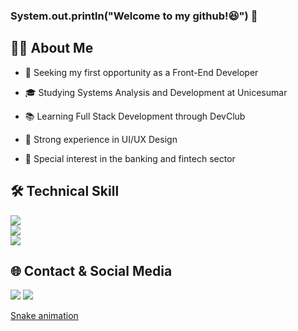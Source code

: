 ### System.out.println("Welcome to my github!😆") 👋
<div> 
  <h2>👨‍💻 About Me</h2>

- 💼 Seeking my first opportunity as a Front-End Developer

- 🎓 Studying Systems Analysis and Development at Unicesumar

- 📚 Learning Full Stack Development through DevClub

- 🎨 Strong experience in UI/UX Design

- 🏦 Special interest in the banking and fintech sector
</div>

<div>
  <h2>🛠️ Technical Skill</h2>
  <p>
  <a href="https://skillicons.dev">
    <img src="https://skillicons.dev/icons?i=html,css,js,ts,angular,react,styledcomponents,sass"/>
  </a>
    <br>
  <a href="https://skillicons.dev">
    <img src="https://skillicons.dev/icons?i=figma,github,git,ps,"/>
  </a>
    <br>
  <a href="https://skillicons.dev">
    <img src="https://skillicons.dev/icons?i=java,spring,nodejs,mongodb,postgres,mysql,docker "/>
  </a>
</p>
</div>

<div>
  <h2>🌐 Contact & Social Media</h2>
  <a href="https://www.linkedin.com/in/joao-victor-sena-lopes" target="_blank"><img loading="lazy" src="https://img.shields.io/badge/-LinkedIn-%230077B5?style=for-the-badge&logo=linkedin&logoColor=white" target="_blank"></a>  
  <a href = "mailto:victor.sena12@hotmail.com"><img loading="lazy" src="https://img.shields.io/badge/Gmail-D14836?style=for-the-badge&logo=gmail&logoColor=white" target="_blank"></a>
</div>

[Snake animation](https://github.com/joaovictorsenna/joaovictorsenna/blob/output/github-contribution-grid-snake.svg)
